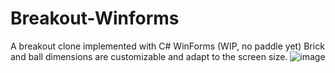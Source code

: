 # Breakout-Winforms
A breakout clone implemented with C# WinForms (WIP, no paddle yet)
Brick and ball dimensions are customizable and adapt to the screen size.
![image](https://user-images.githubusercontent.com/64379111/183517098-d1d90e1f-db7e-411f-b501-f180a8bf8a4d.png)
